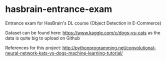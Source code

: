 # hasbrain-entrance-exam
Entrance exam for HasBrain's DL course (Object Detection in E-Commerce)

Dataset can be found here: https://www.kaggle.com/c/dogs-vs-cats as the data is quite big to upload on Github

References for this project: http://pythonprogramming.net/convolutional-neural-network-kats-vs-dogs-machine-learning-tutorial/
